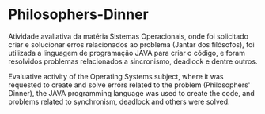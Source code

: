 # Philosophers-Dinner
Atividade avaliativa da matéria Sistemas Operacionais, onde foi solicitado criar e solucionar erros relacionados ao problema (Jantar dos filósofos), foi utilizada a linguagem de programação JAVA para criar o código, e foram resolvidos problemas relacionados a sincronismo, deadlock e dentre outros.

Evaluative activity of the Operating Systems subject, where it was requested to create and solve errors related to the problem (Philosophers' Dinner), the JAVA programming language was used to create the code, and problems related to synchronism, deadlock and others were solved.
